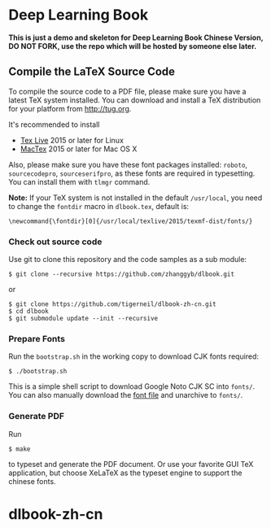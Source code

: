 Deep Learning Book
==================

**This is just a demo and skeleton for Deep Learning Book Chinese Version, DO NOT FORK, use the repo which will be hosted by someone else later.**

## Compile the LaTeX Source Code

To compile the source code to a PDF file, please make sure you have a latest TeX
system installed. You can download and install a TeX distribution for your
platform from http://tug.org.

It's recommended to install
- [Tex Live](http://tug.org/texlive/) 2015 or later for Linux
- [MacTex](http://tug.org/mactex/) 2015 or later for Mac OS X

Also, please make sure you have these font packages installed: `roboto`,
`sourcecodepro`, `sourceserifpro`, as these fonts are required in typesetting. You can install them
with `tlmgr` command.

**Note:** If your TeX system is not installed in the default `/usr/local`, you need to change the `fontdir` macro in `dlbook.tex`, default is:

```shell
\newcommand{\fontdir}[0]{/usr/local/texlive/2015/texmf-dist/fonts/}
```

### Check out source code

Use git to clone this repository and the code samples as a sub module:

```shell
$ git clone --recursive https://github.com/zhanggyb/dlbook.git
````

or
```shell
$ git clone https://github.com/tigerneil/dlbook-zh-cn.git
$ cd dlbook
$ git submodule update --init --recursive
````

### Prepare Fonts

Run the `bootstrap.sh` in the working copy to download CJK fonts required:

``` shell
$ ./bootstrap.sh
```

This is a simple shell script to download Google Noto CJK SC into `fonts/`. You
can also manually download the
[font file](https://noto-website-2.storage.googleapis.com/pkgs/NotoSansCJKsc-hinted.zip)
and unarchive to `fonts/`.

### Generate PDF

Run

``` shell
$ make
```

to typeset and generate the PDF document. Or use your favorite GUI TeX
application, but choose XeLaTeX as the typeset engine to support the chinese
fonts.
# dlbook-zh-cn

